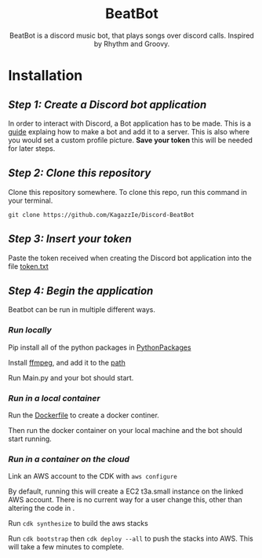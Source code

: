 <div align="center">
  
  # BeatBot
  
  BeatBot is a discord music bot, that plays songs over discord calls.
  Inspired by Rhythm and Groovy.
  
</div>
  
# Installation
## *Step 1: Create a Discord bot application*

In order to interact with Discord, a Bot application has to be made. This is a [guide](https://discordpy.readthedocs.io/en/stable/discord.html) explaing how to make a bot and add it to a server. This is also where you would set a custom profile picture. **Save your token** this will be needed for later steps.

## *Step 2: Clone this repository*
Clone this repository somewhere. To clone this repo,  run this command in your terminal.

```git clone https://github.com/KagazzIe/Discord-BeatBot```

## *Step 3: Insert your token*

Paste the token received when creating the Discord bot application into the file [token.txt](token.txt)

## *Step 4: Begin the application*

Beatbot can be run in multiple different ways.


### *Run locally*

Pip install all of the python packages in [PythonPackages](/beatbot-code/pythonPackages)

Install [ffmpeg](https://www.ffmpeg.org/download.html), and add it to the [path](https://windowsloop.com/install-ffmpeg-windows-10/)

Run Main.py and your bot should start.
    

### *Run in a local container*
Run the [Dockerfile](/beatbot-code/Dockerfile) to create a docker continer.

Then run the docker container on your local machine and the bot should start running.


### *Run in a container on the cloud*
Link an AWS account to the CDK with ```aws configure```

By default, running this will create a EC2 t3a.small instance on the linked AWS account. There is no current way for a user change this, other than altering the code in .

Run ```cdk synthesize``` to build the aws stacks

Run ```cdk bootstrap``` then ```cdk deploy --all``` to push the stacks into AWS. This will take a few minutes to complete.